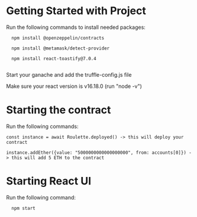 # Getting Started with Project

Run the following commands to install needed packages:
```
  npm install @openzeppelin/contracts
  
  npm install @metamask/detect-provider
  
  npm install react-toastify@7.0.4
  
```

Start your ganache and add the truffle-config.js file

Make sure your react version is v16.18.0 (run "node -v")

# Starting the contract

  Run the following commands:
  ```
  const instance = await Roulette.deployed() -> this will deploy your contract
  
  instance.addEther({value: "5000000000000000000", from: accounts[0]}) -> this will add 5 ETH to the contract 
```  
# Starting React UI

  Run the following command:
```  
  npm start
```
